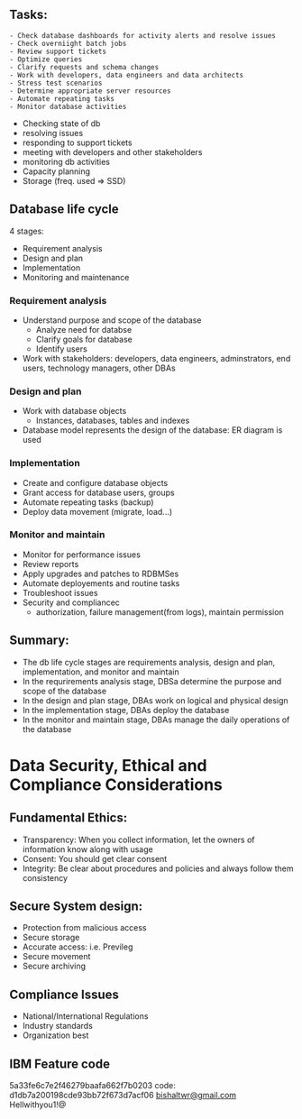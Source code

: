 ## Tasks:
    - Check database dashboards for activity alerts and resolve issues
    - Check overniight batch jobs
    - Review support tickets
    - Optimize queries
    - Clarify requests and schema changes
    - Work with developers, data engineers and data architects
    - Stress test scenarios
    - Determine appropriate server resources
    - Automate repeating tasks
    - Monitor database activities

- Checking state of db
- resolving issues
- responding to support tickets
- meeting with developers and other stakeholders
- monitoring db activities
- Capacity planning
- Storage (freq. used  => SSD)

## Database life cycle

4 stages:
- Requirement analysis
- Design and plan
- Implementation
- Monitoring and maintenance

### Requirement analysis
- Understand purpose and scope of the database
    - Analyze need for databse
    - Clarify goals for database
    - Identify users
- Work with stakeholders: developers, data engineers, adminstrators, end users, technology managers, other DBAs

### Design and plan
- Work with database objects
    - Instances, databases, tables and indexes
- Database model represents the design of the database: ER diagram is used

### Implementation
- Create and configure database objects
- Grant access for database users, groups
- Automate repeating tasks (backup)
- Deploy data movement (migrate, load...)

### Monitor and maintain
- Monitor for performance issues
- Review reports
- Apply upgrades and patches to RDBMSes
- Automate deployements and routine tasks
- Troubleshoot issues
- Security and compliancec
    - authorization, failure management(from logs), maintain permission

## Summary:
- The db life cycle stages are requirements analysis, design and plan, implementation, and monitor and maintain
- In the requrirements analysis stage, DBSa determine the purpose and scope of the database
- In the design and plan stage, DBAs work on logical and physical design
- In the implementation stage, DBAs deploy the database
- In the monitor and maintain stage, DBAs manage the daily operations of the database

# Data Security, Ethical and Compliance Considerations

## Fundamental Ethics:
- Transparency: When you collect information, let the owners of information know along with usage
- Consent: You should get clear consent
- Integrity: Be clear about procedures and policies and always follow them consistency

## Secure System design:
- Protection from malicious access
- Secure storage
- Accurate access: i.e. Previleg
- Secure movement
- Secure archiving

## Compliance Issues
- National/International Regulations
- Industry standards
- Organization best 

## IBM Feature code
5a33fe6c7e2f46279baafa662f7b0203
code: d1db7a200198cde93bb72f673d7acf06
bishaltwr@gmail.com
Hellwithyou1!@


